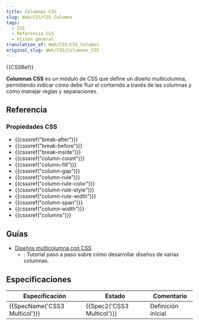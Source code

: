 ```yaml
---
title: Columnas CSS
slug: Web/CSS/CSS_Columns
tags:
  - CSS
  - Referencia CSS
  - Visión general
translation_of: Web/CSS/CSS_Columns
original_slug: Web/CSS/Columnas_CSS
---
```


{{CSSRef}}

**Columnas CSS** es un módulo de CSS que define un diseño multicolumna, permitiendo indicar cómo debe fluir el contenido a través de las columnas y cómo manejar reglas y separaciones.

## Referencia

### Propiedades CSS

- {{cssxref("break-after")}}
- {{cssxref("break-before")}}
- {{cssxref("break-inside")}}
- {{cssxref("column-count")}}
- {{cssxref("column-fill")}}
- {{cssxref("column-gap")}}
- {{cssxref("column-rule")}}
- {{cssxref("column-rule-color")}}
- {{cssxref("column-rule-style")}}
- {{cssxref("column-rule-width")}}
- {{cssxref("column-span")}}
- {{cssxref("column-width")}}
- {{cssxref("columns")}}

## Guías

- [Diseños multicolumna con CSS](/es/docs/Columnas_con_CSS-3)
  - : Tutorial paso a paso sobre cómo desarrollar diseños de varias columnas.

## Especificaciones

| Especificación                           | Estado                               | Comentario         |
| ---------------------------------------- | ------------------------------------ | ------------------ |
| {{SpecName('CSS3 Multicol')}} | {{Spec2('CSS3 Multicol')}} | Definición inicial |
